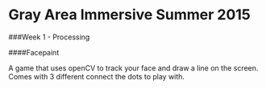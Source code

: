 # Gray Area Immersive Summer 2015

###Week 1 - Processing

####Facepaint

A game that uses openCV to track your face and draw a line on the screen. Comes with 3 different connect the dots to play with.
